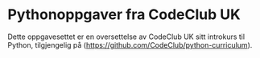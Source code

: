Pythonoppgaver fra CodeClub UK
========

Dette oppgavesettet er en oversettelse av CodeClub UK sitt introkurs til Python, tilgjengelig på (https://github.com/CodeClub/python-curriculum).
